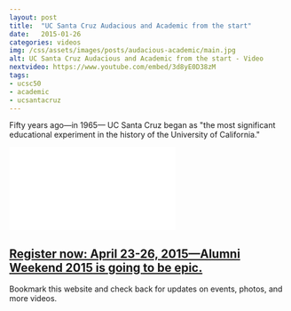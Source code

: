 ```yaml
---
layout: post
title:  "UC Santa Cruz Audacious and Academic from the start"
date:   2015-01-26
categories: videos
img: /css/assets/images/posts/audacious-academic/main.jpg
alt: UC Santa Cruz Audacious and Academic from the start - Video
nextvideo: https://www.youtube.com/embed/3d8yE0D38zM
tags: 
- ucsc50
- academic
- ucsantacruz
---
```


Fifty years ago—in 1965— UC Santa Cruz began as "the most significant educational experiment in the history of the University of California."

<iframe src="//www.youtube.com/embed/o4VSyCQDOC8" frameborder="0" allowfullscreen class="iframe-youtube"></iframe>

## [Register now: April 23-26, 2015—Alumni Weekend 2015 is going to be epic.](/alumniweekend2015/)

Bookmark this website and check back for updates on events, photos, and more videos.